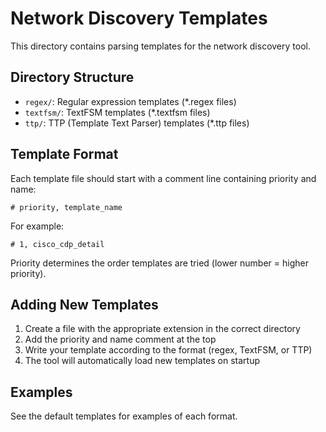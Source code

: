 # Network Discovery Templates

This directory contains parsing templates for the network discovery tool.

## Directory Structure

- `regex/`: Regular expression templates (*.regex files)
- `textfsm/`: TextFSM templates (*.textfsm files)  
- `ttp/`: TTP (Template Text Parser) templates (*.ttp files)

## Template Format

Each template file should start with a comment line containing priority and name:
```
# priority, template_name
```

For example:
```
# 1, cisco_cdp_detail
```

Priority determines the order templates are tried (lower number = higher priority).

## Adding New Templates

1. Create a file with the appropriate extension in the correct directory
2. Add the priority and name comment at the top
3. Write your template according to the format (regex, TextFSM, or TTP)
4. The tool will automatically load new templates on startup

## Examples

See the default templates for examples of each format.
